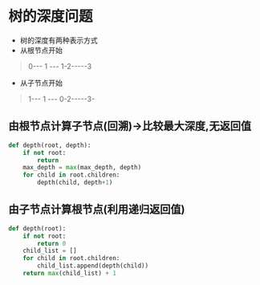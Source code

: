 # 树的深度问题
+ 树的深度有两种表示方式
+ 从根节点开始
> 0--- 1 ---
> 1-2-----3
+ 从子节点开始
> 1--- 1 ---
> 0-2-----3-
## 由根节点计算子节点(回溯)->比较最大深度,无返回值
``` python
def depth(root, depth):
    if not root:
        return 
    max_depth = max(max_depth, depth)
    for child in root.children:
        depth(child, depth+1)
```



## 由子节点计算根节点(利用递归返回值)
``` python
def depth(root):
    if not root:
        return 0
    child_list = []
    for child in root.children:
        child_list.append(depth(child))
    return max(child_list) + 1
```